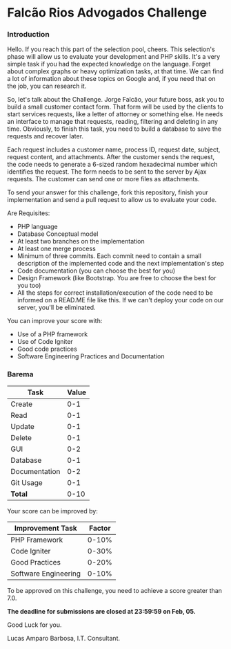 # Falcão Rios Advogados Challenge

### Introduction
Hello.
If you reach this part of the selection pool, cheers.
This selection's phase will allow us to evaluate your development and PHP skills.
It's a very simple task if you had the expected knowledge on the language. Forget about complex graphs or heavy optimization tasks, at that time. We can find a lot of information about these topics on Google and, if you need that on the job, you can research it.

So, let's talk about the Challenge.
Jorge Falcão, your future boss, ask you to build a small customer contact form. That form will be used by the clients to start services requests, like a letter of attorney or something else.
He needs an interface to manage that requests, reading, filtering and deleting in any time.
Obviously, to finish this task, you need to build a database to save the requests and recover later.

Each request includes a customer name, process ID, request date, subject, request content, and attachments. After the customer sends the request, the code needs to generate a 6-sized random hexadecimal number which identifies the request. The form needs to be sent to the server by Ajax requests. The customer can send one or more files as attachments.

To send your answer for this challenge, fork this repository, finish your implementation and send a pull request to allow us to evaluate your code.

Are Requisites:

  - PHP language
  - Database Conceptual model
  - At least two branches on the implementation
  - At least one merge process
  - Minimum of three commits. Each commit need to contain a small description of the implemented code and the next implementation's step
  - Code documentation (you can choose the best for you)
  - Design Framework (like Bootstrap. You are free to choose the best for you too)
  - All the steps for correct installation/execution of the code need to be informed on a READ.ME file like this. If we can't deploy your code on our server, you'll be eliminated.
 
You can improve your score with:

  - Use of a PHP framework
  - Use of Code Igniter
  - Good code practices
  - Software Engineering Practices and Documentation

### Barema

| Task | Value |
| ------ | ------ |
| Create | 0-1 |
| Read | 0-1 |
| Update | 0-1 |
| Delete | 0-1 |
| GUI | 0-2 |
| Database | 0-1 |
| Documentation | 0-2 |
| Git Usage | 0-1 |
| **Total** | 0-10 |

Your score can be improved by:

| Improvement Task | Factor |
| ------ | ------ |
| PHP Framework | 0-10% |
| Code Igniter | 0-30% |
| Good Practices | 0-20% |
| Software Engineering | 0-10% |

To be approved on this challenge, you need to achieve a score greater than 7.0.

**The deadline for submissions are closed at 23:59:59 on Feb, 05.**

Good Luck for you.

Lucas Amparo Barbosa,
I.T. Consultant.
